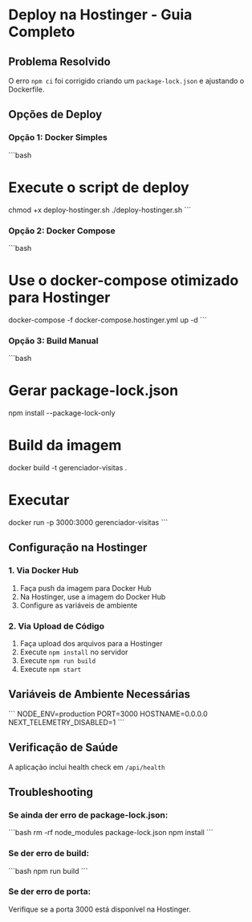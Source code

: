 # Deploy na Hostinger - Guia Completo

## Problema Resolvido
O erro `npm ci` foi corrigido criando um `package-lock.json` e ajustando o Dockerfile.

## Opções de Deploy

### Opção 1: Docker Simples
\`\`\`bash
# Execute o script de deploy
chmod +x deploy-hostinger.sh
./deploy-hostinger.sh
\`\`\`

### Opção 2: Docker Compose
\`\`\`bash
# Use o docker-compose otimizado para Hostinger
docker-compose -f docker-compose.hostinger.yml up -d
\`\`\`

### Opção 3: Build Manual
\`\`\`bash
# Gerar package-lock.json
npm install --package-lock-only

# Build da imagem
docker build -t gerenciador-visitas .

# Executar
docker run -p 3000:3000 gerenciador-visitas
\`\`\`

## Configuração na Hostinger

### 1. Via Docker Hub
1. Faça push da imagem para Docker Hub
2. Na Hostinger, use a imagem do Docker Hub
3. Configure as variáveis de ambiente

### 2. Via Upload de Código
1. Faça upload dos arquivos para a Hostinger
2. Execute `npm install` no servidor
3. Execute `npm run build`
4. Execute `npm start`

## Variáveis de Ambiente Necessárias
\`\`\`
NODE_ENV=production
PORT=3000
HOSTNAME=0.0.0.0
NEXT_TELEMETRY_DISABLED=1
\`\`\`

## Verificação de Saúde
A aplicação inclui health check em `/api/health`

## Troubleshooting

### Se ainda der erro de package-lock.json:
\`\`\`bash
rm -rf node_modules package-lock.json
npm install
\`\`\`

### Se der erro de build:
\`\`\`bash
npm run build
\`\`\`

### Se der erro de porta:
Verifique se a porta 3000 está disponível na Hostinger.
